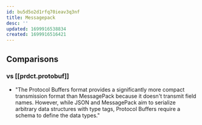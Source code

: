```yaml
---
id: bu5d5o2d1rfq70ieav3q3nf
title: Messagepack
desc: ''
updated: 1699916538834
created: 1699916516421
---
```


## Comparisons

### vs [[prdct.protobuf]]

- "The Protocol Buffers format provides a significantly more compact transmission format than MessagePack because it doesn't transmit field names. However, while JSON and MessagePack aim to serialize arbitrary data structures with type tags, Protocol Buffers require a schema to define the data types."